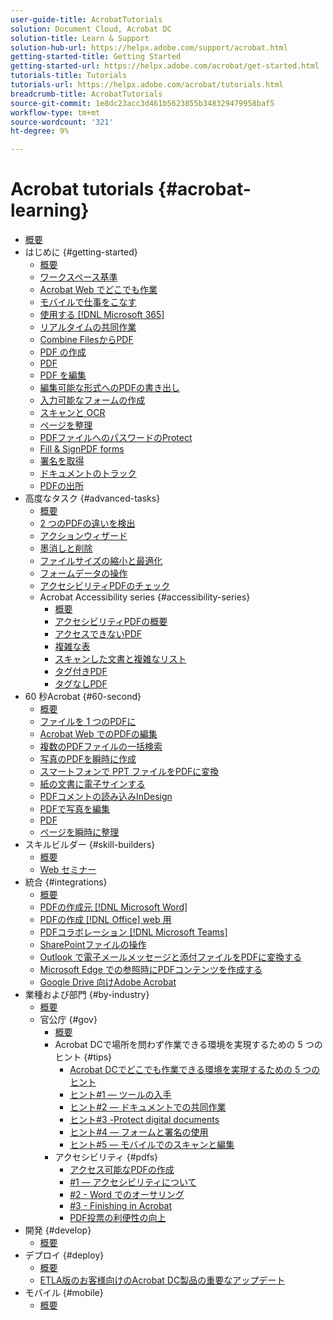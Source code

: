 ```yaml
---
user-guide-title: AcrobatTutorials
solution: Document Cloud, Acrobat DC
solution-title: Learn & Support
solution-hub-url: https://helpx.adobe.com/support/acrobat.html
getting-started-title: Getting Started
getting-started-url: https://helpx.adobe.com/acrobat/get-started.html
tutorials-title: Tutorials
tutorials-url: https://helpx.adobe.com/acrobat/tutorials.html
breadcrumb-title: AcrobatTutorials
source-git-commit: 1e8dc23acc3d461b5623855b348329479958baf5
workflow-type: tm+mt
source-wordcount: '321'
ht-degree: 9%

---
```



# Acrobat tutorials {#acrobat-learning}

+ [概要](overview.md)
+ はじめに {#getting-started}
   + [概要](getting-started/getting-started-overview.md)
   + [ワークスペース基準](getting-started/get-to-know-the-acrobat-dc-interface.md)
   + [Acrobat Web でどこでも作業](getting-started/acrobatweb.md)
   + [モバイルで仕事をこなす](getting-started/productivity.md)
   + [使用する [!DNL Microsoft 365]](https://experienceleague.adobe.com/docs/document-cloud-learn/acrobat-learning/integrations/integrate-overview.html#microsoft)
   + [リアルタイムの共同作業](getting-started/collaborate.md)
   + [Combine FilesからPDF](getting-started/combine-to-pdf.md)
   + [PDF の作成](getting-started/create-pdf.md)
   + [PDF](getting-started/comment-on-pdf-files.md)
   + [PDF を編集](getting-started/edit-pdf.md)
   + [編集可能な形式へのPDFの書き出し](getting-started/export-pdf.md)
   + [入力可能なフォームの作成](getting-started/create-fillable-forms.md)
   + [スキャンと OCR](getting-started/scan-and-ocr.md)
   + [ページを整理](getting-started/organize.md)
   + [PDFファイルへのパスワードのProtect](getting-started/password-protect.md)
   + [Fill &amp; SignPDF forms](getting-started/fill-and-sign.md)
   + [署名を取得](getting-started/signatures.md)
   + [ドキュメントのトラック](getting-started/track.md)
   + [PDFの出所](getting-started/where-do-pdfs-come-from.md)
+ 高度なタスク {#advanced-tasks}
   + [概要](advanced-tasks/advanced-tasks-overview.md)
   + [2 つのPDFの違いを検出](advanced-tasks/compare.md)
   + [アクションウィザード](advanced-tasks/action.md)
   + [墨消しと削除](advanced-tasks/redact.md)
   + [ファイルサイズの縮小と最適化](advanced-tasks/reduce.md)
   + [フォームデータの操作](advanced-tasks/formdata.md)
   + [アクセシビリティPDFのチェック](advanced-tasks/accessibility.md)
   + Acrobat Accessibility series {#accessibility-series}
      + [概要](advanced-tasks/accessibility-series.md)
      + [アクセシビリティPDFの概要](advanced-tasks/accessibilitysession1.md)
      + [アクセスできないPDF](advanced-tasks/accessibilitysession2.md)
      + [複雑な表](advanced-tasks/accessibilitysession3.md)
      + [スキャンした文書と複雑なリスト](advanced-tasks/accessibilitysession4.md)
      + [タグ付きPDF](advanced-tasks/accessibilitysession5.md)
      + [タグなしPDF](advanced-tasks/accessibilitysession6.md)
+ 60 秒Acrobat {#60-second}
   + [概要](60-second/60-second-overview.md)
   + [ファイルを 1 つのPDFに](60-second/combine-to-one-pdf.md)
   + [Acrobat Web でのPDFの編集](60-second/edit.md)
   + [複数のPDFファイルの一括検索](60-second/search.md)
   + [写真のPDFを瞬時に作成](60-second/photo.md)
   + [スマートフォンで PPT ファイルをPDFに変換](60-second/phone.md)
   + [紙の文書に電子サインする](60-second/sign.md)
   + [PDFコメントの読み込みInDesign](60-second/indesign.md)
   + [PDFで写真を編集](60-second/editphoto.md)
   + [PDF](60-second/editgraphic.md)
   + [ページを瞬時に整理](60-second/organize.md)
+ スキルビルダー {#skill-builders}
   + [概要](skill-builder/skill-builder-overview.md)
   + [Web セミナー](skill-builder/skill-builder-webinars.md)
+ 統合 {#integrations}
   + [概要](integrate/integrate-overview.md)
   + [PDFの作成元 [!DNL Microsoft Word]](integrate/createfromword.md)
   + [PDFの作成 [!DNL Office] web 用](integrate/createofficeweb.md)
   + [PDFコラボレーション [!DNL Microsoft Teams]](integrate/acrobatandteams.md)
   + [SharePointファイルの操作](integrate/acrobatandsp.md)
   + [Outlook で電子メールメッセージと添付ファイルをPDFに変換する](integrate/outlook.md)
   + [Microsoft Edge での参照時にPDFコンテンツを作成する](integrate/edge.md)
   + [Google Drive 向けAdobe Acrobat](integrate/acrobatandgoogle.md)
+ 業種および部門 {#by-industry}
   + [概要](industry/industry-overview.md)
   + 官公庁 {#gov}
      + [概要](industry/gov/gov-overview.md)
      + Acrobat DCで場所を問わず作業できる環境を実現するための 5 つのヒント {#tips}
         + [Acrobat DCでどこでも作業できる環境を実現するための 5 つのヒント](industry/gov/5-tips-for-working-anywhere-with-acrobat-dc-for-government.md)
         + [ヒント#1 — ツールの入手](industry/gov/get-your-tools.md)
         + [ヒント#2 — ドキュメントでの共同作業](industry/gov/collaborate-on-documents.md)
         + [ヒント#3 -Protect digital documents](industry/gov/protect-digital-documents.md)
         + [ヒント#4 — フォームと署名の使用](industry/gov/work-with-forms-and-signatures.md)
         + [ヒント#5 — モバイルでのスキャンと編集](industry/gov/scan-and-edit-on-mobile.md)
      + アクセシビリティ {#pdfs}
         + [アクセス可能なPDFの作成](industry/gov/making-pdfs-accessible.md)
         + [#1 — アクセシビリティについて](industry/gov/understanding-accessibility.md)
         + [#2 - Word でのオーサリング](industry/gov/authoring-in-word.md)
         + [#3 - Finishing in Acrobat](industry/gov/finishing-in-acrobat.md)
         + [PDF投票の利便性の向上](industry/gov/making-pdf-ballots-accessible.md)
+ 開発 {#develop}
   + [概要](develop/develop-overview.md)
+ デプロイ {#deploy}
   + [概要](deploy/deploy-overview.md)
   + [ETLA版のお客様向けのAcrobat DC製品の重要なアップデート](deploy/signentitlementchanges.md)
+ モバイル {#mobile}
   + [概要](mobile/mobile-overview.md)